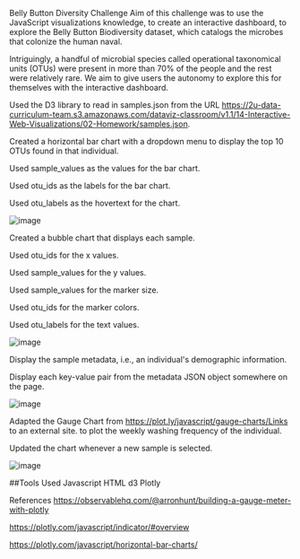 
Belly Button Diversity Challenge
Aim of this challenge was to use the JavaScript visualizations knowledge, to create an interactive dashboard, to explore the Belly Button Biodiversity dataset, which catalogs the microbes that colonize the human naval.

Intriguingly, a handful of microbial species called operational taxonomical units (OTUs) were present in more than 70% of the people and the rest were relatively rare. We aim to give users the autonomy to explore this for themselves with the interactive dashboard.

Used the D3 library to read in samples.json from the URL https://2u-data-curriculum-team.s3.amazonaws.com/dataviz-classroom/v1.1/14-Interactive-Web-Visualizations/02-Homework/samples.json.

Created a horizontal bar chart with a dropdown menu to display the top 10 OTUs found in that individual.

Used sample_values as the values for the bar chart.

Used otu_ids as the labels for the bar chart.

Used otu_labels as the hovertext for the chart.

![image](https://github.com/DenisseOgata/belly-button-challenge/assets/123335767/94cd7982-c2d5-4288-97d4-f57b1f77b459)



Created a bubble chart that displays each sample.

Used otu_ids for the x values.

Used sample_values for the y values.

Used sample_values for the marker size.

Used otu_ids for the marker colors.

Used otu_labels for the text values.

![image](https://github.com/DenisseOgata/belly-button-challenge/assets/123335767/40b2bf78-95fb-4a06-81ad-c218bdbb7b15)


Display the sample metadata, i.e., an individual's demographic information.

Display each key-value pair from the metadata JSON object somewhere on the page.



![image](https://github.com/DenisseOgata/belly-button-challenge/assets/123335767/014c4c2f-6103-4572-8e46-c9d7ed0f5934)

Adapted the Gauge Chart from https://plot.ly/javascript/gauge-charts/Links to an external site. to plot the weekly washing frequency of the individual.

Updated the chart whenever a new sample is selected.

![image](https://github.com/DenisseOgata/belly-button-challenge/assets/123335767/054eafdb-d794-40d9-8aa6-b8c870dca68c)




##Tools Used
Javascript
HTML
d3
Plotly

References
https://observablehq.com/@arronhunt/building-a-gauge-meter-with-plotly

https://plotly.com/javascript/indicator/#overview

https://plotly.com/javascript/horizontal-bar-charts/

